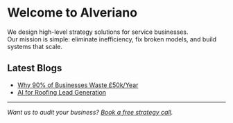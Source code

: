 # Welcome to Alveriano
We design high-level strategy solutions for service businesses.  
Our mission is simple: eliminate inefficiency, fix broken models, and build systems that scale.  

## Latest Blogs
- [Why 90% of Businesses Waste £50k/Year](./_posts/2025-08-26-why-businesses-waste-50k.md)
- [AI for Roofing Lead Generation](./_posts/2025-08-28-ai-for-roofing-leads.md)

---
*Want us to audit your business? [Book a free strategy call](#).*
